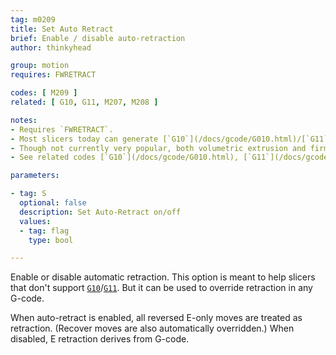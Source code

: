 ```yaml
---
tag: m0209
title: Set Auto Retract
brief: Enable / disable auto-retraction
author: thinkyhead

group: motion
requires: FWRETRACT

codes: [ M209 ]
related: [ G10, G11, M207, M208 ]

notes:
- Requires `FWRETRACT`.
- Most slicers today can generate [`G10`](/docs/gcode/G010.html)/[`G11`](/docs/gcode/G011.html). But this option is useful for older G-code.
- Though not currently very popular, both volumetric extrusion and firmware-based retraction (and/or `M209`) make G-code more immune to changes from one machine to another, and permit changing the hardware without needing to re-slice.
- See related codes [`G10`](/docs/gcode/G010.html), [`G11`](/docs/gcode/G011.html), [`M207`](/docs/gcode/M207.html), and [`M208`](/docs/gcode/M208.html).

parameters:

- tag: S
  optional: false
  description: Set Auto-Retract on/off
  values:
  - tag: flag
    type: bool

---
```


Enable or disable automatic retraction. This option is meant to help slicers that don't support [`G10`](/docs/gcode/G010.html)/[`G11`](/docs/gcode/G011.html). But it can be used to override retraction in any G-code.

When auto-retract is enabled, all reversed E-only moves are treated as retraction. (Recover moves are also automatically overridden.) When disabled, E retraction derives from G-code.
